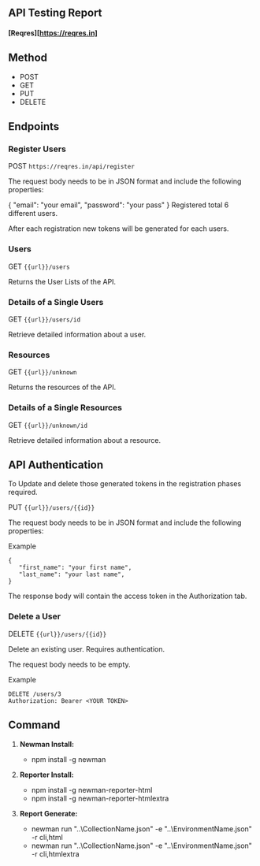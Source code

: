 ## API Testing Report

#### [Reqres][https://reqres.in]

## Method

- POST
- GET
- PUT
- DELETE

## Endpoints

### Register Users

POST `https://reqres.in/api/register`

The request body needs to be in JSON format and include the following properties:

{
"email": "your email",
"password": "your pass"
}
Registered total 6 different users.

After each registration new tokens will be generated for each users.

### Users

GET `{{url}}/users`

Returns the User Lists of the API.

### Details of a Single Users

GET `{{url}}/users/id`

Retrieve detailed information about a user.

### Resources

GET `{{url}}/unknown`

Returns the resources of the API.

### Details of a Single Resources

GET `{{url}}/unknown/id`

Retrieve detailed information about a resource.

## API Authentication

To Update and delete those generated tokens in the registration phases required.

PUT `{{url}}/users/{{id}}`

The request body needs to be in JSON format and include the following properties:

Example

```
{
   "first_name": "your first name",
   "last_name": "your last name",
}
```

The response body will contain the access token in the Authorization tab.

### Delete a User

DELETE `{{url}}/users/{{id}}`

Delete an existing user. Requires authentication.

The request body needs to be empty.

Example

```
DELETE /users/3
Authorization: Bearer <YOUR TOKEN>
```

## Command

1. **Newman Install:**

   - npm install -g newman

2. **Reporter Install:**

   - npm install -g newman-reporter-html
   - npm install -g newman-reporter-htmlextra

3. **Report Generate:**
   - newman run "..\CollectionName.json" -e "..\EnvironmentName.json" -r cli,html
   - newman run "..\CollectionName.json" -e "..\EnvironmentName.json" -r cli,htmlextra
